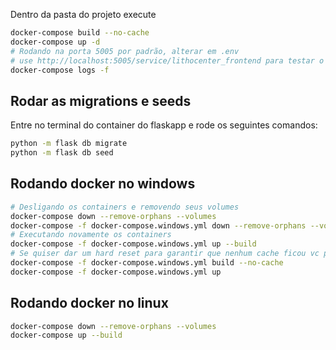 Dentro da pasta do projeto execute

```sh
docker-compose build --no-cache
docker-compose up -d
# Rodando na porta 5005 por padrão, alterar em .env
# use http://localhost:5005/service/lithocenter_frontend para testar o fluxo do frontend
docker-compose logs -f
```

## Rodar as migrations e seeds
Entre no terminal do container do flaskapp e rode os seguintes comandos:

```sh
python -m flask db migrate
python -m flask db seed
```

## Rodando docker no windows
```sh
# Desligando os containers e removendo seus volumes
docker-compose down --remove-orphans --volumes
docker-compose -f docker-compose.windows.yml down --remove-orphans --volumes
# Executando novamente os containers
docker-compose -f docker-compose.windows.yml up --build
# Se quiser dar um hard reset para garantir que nenhum cache ficou vc pode
docker-compose -f docker-compose.windows.yml build --no-cache
docker-compose -f docker-compose.windows.yml up
```

## Rodando docker no linux
```sh
docker-compose down --remove-orphans --volumes
docker-compose up --build
```